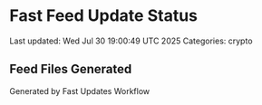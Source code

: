 # Fast Feed Update Status
Last updated: Wed Jul 30 19:00:49 UTC 2025
Categories: crypto

## Feed Files Generated

Generated by Fast Updates Workflow
